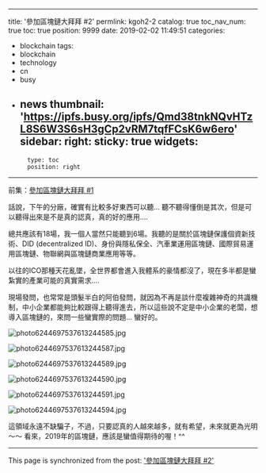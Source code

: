 
---
title: '參加區塊鏈大拜拜 #2'
permlink: kgoh2-2
catalog: true
toc_nav_num: true
toc: true
position: 9999
date: 2019-02-02 11:49:51
categories:
- blockchain
tags:
- blockchain
- technology
- cn
- busy
- news
thumbnail: 'https://ipfs.busy.org/ipfs/Qmd38tnkNQvHTzL8S6W3S6sH3gCp2vRM7tqfFCsK6w6ero'
sidebar:
    right:
        sticky: true
widgets:
    -
        type: toc
        position: right
---


前集：[參加區塊鏈大拜拜 #1](https://steemit.com/blockchain/@deanliu/-1-1549075604618)

話說，下午的分廠，確實有比較多好東西可以聽... 聽不聽得懂倒是其次，但是可以聽得出來是不是真的認真，真的好的應用....

總共應該有18場，我一個人當然只能聽到6場。我聽的是關於區塊鏈保護個資新技術、DID (decentralized ID)、身份與隱私保全、汽車業運用區塊鏈、國際貿易運用區塊鏈、物聯網與區塊鏈商業應用等等。

以往的ICO那種天花亂墜，全世界都會進入我體系的豪情都沒了，現在多半都是蠻紮實的產業可能的真實需求....

現場發問，也常常是頭髮半白的阿伯發問，就因為不再是談什麼複雜神奇的共識機制，中小企業都能夠比較跟得上聽得進去，所以這些說不定是中小企業的老闆，想導入區塊鏈的，來問一些蠻實際的問題... 蠻好的。

![photo6244697537613244585.jpg](https://ipfs.busy.org/ipfs/Qmd38tnkNQvHTzL8S6W3S6sH3gCp2vRM7tqfFCsK6w6ero)

![photo6244697537613244587.jpg](https://ipfs.busy.org/ipfs/QmYogeyHBSiEt6nJwBFGT9YEkQH71rvidXFWdkELPqYXbK)

![photo6244697537613244589.jpg](https://ipfs.busy.org/ipfs/QmdSvjFtKXaTpyYTyN8R1w1MT8jxnxVbCLTCnh4LYWtqiy)

![photo6244697537613244590.jpg](https://ipfs.busy.org/ipfs/QmWcQfWH7XojTYdhpZra8srtgJvZsJChGV7wpXy7ToSMQk)

![photo6244697537613244591.jpg](https://ipfs.busy.org/ipfs/QmP6AN1LLpZGMuygeSUaGpmosKdFf7hrknqkCRR1nxjkxj)

![photo6244697537613244594.jpg](https://ipfs.busy.org/ipfs/QmYuoemz6nVuridk5UohK8PPfKnBsoenW2zy5BaZS7foSp)

這領域永遠不缺騙子，不過，只要認真的人越來越多，就有希望，未來就更為光明～～ 看來，2019年的區塊鏈，應該是蠻值得期待的喔！^^


- - -

This page is synchronized from the post: ['參加區塊鏈大拜拜 #2'](https://steemit.com/@deanliu/kgoh2-2)
